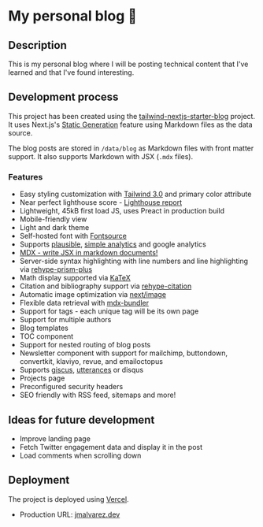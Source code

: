# My personal blog 📝

## Description

This is my personal blog where I will be posting technical content that I've learned and that I've found interesting.

## Development process

This project has been created using the [tailwind-nextjs-starter-blog](https://github.com/timlrx/tailwind-nextjs-starter-blog) project. It uses Next.js's [Static Generation](https://nextjs.org/docs/basic-features/pages) feature using Markdown files as the data source.

The blog posts are stored in `/data/blog` as Markdown files with front matter support. It also supports Markdown with JSX (`.mdx` files).

### Features

- Easy styling customization with [Tailwind 3.0](https://tailwindcss.com/blog/tailwindcss-v3) and primary color attribute
- Near perfect lighthouse score - [Lighthouse report](https://www.webpagetest.org/result/210111_DiC1_08f3670c3430bf4a9b76fc3b927716c5/)
- Lightweight, 45kB first load JS, uses Preact in production build
- Mobile-friendly view
- Light and dark theme
- Self-hosted font with [Fontsource](https://fontsource.org/)
- Supports [plausible](https://plausible.io/), [simple analytics](https://simpleanalytics.com/) and google analytics
- [MDX - write JSX in markdown documents!](https://mdxjs.com/)
- Server-side syntax highlighting with line numbers and line highlighting via [rehype-prism-plus](https://github.com/timlrx/rehype-prism-plus)
- Math display supported via [KaTeX](https://katex.org/)
- Citation and bibliography support via [rehype-citation](https://github.com/timlrx/rehype-citation)
- Automatic image optimization via [next/image](https://nextjs.org/docs/basic-features/image-optimization)
- Flexible data retrieval with [mdx-bundler](https://github.com/kentcdodds/mdx-bundler)
- Support for tags - each unique tag will be its own page
- Support for multiple authors
- Blog templates
- TOC component
- Support for nested routing of blog posts
- Newsletter component with support for mailchimp, buttondown, convertkit, klaviyo, revue, and emailoctopus
- Supports [giscus](https://github.com/laymonage/giscus), [utterances](https://github.com/utterance/utterances) or disqus
- Projects page
- Preconfigured security headers
- SEO friendly with RSS feed, sitemaps and more!

## Ideas for future development

- Improve landing page
- Fetch Twitter engagement data and display it in the post
- Load comments when scrolling down

## Deployment

The project is deployed using [Vercel](https://vercel.com/).

- Production URL: [jmalvarez.dev](https://www.jmalvarez.dev/)
